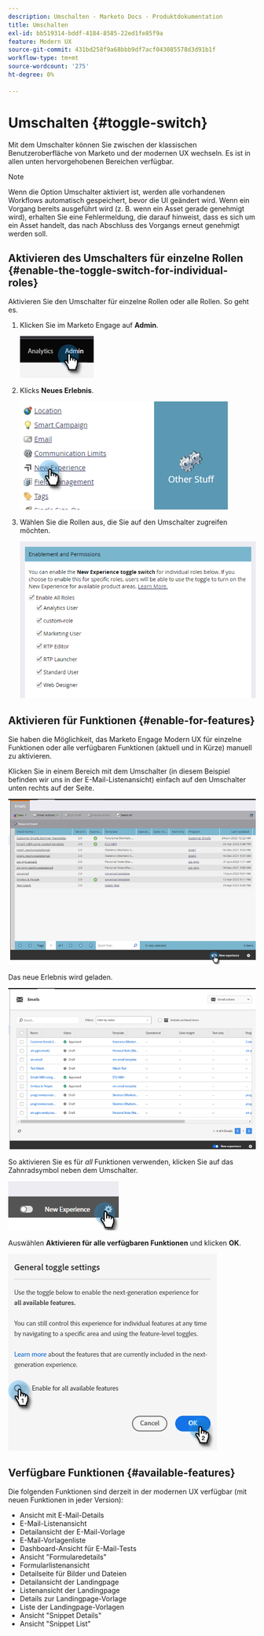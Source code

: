 ```yaml
---
description: Umschalten - Marketo Docs - Produktdokumentation
title: Umschalten
exl-id: bb519314-bddf-4184-8585-22ed1fe85f9a
feature: Modern UX
source-git-commit: 431bd258f9a68bbb9df7acf043085578d3d91b1f
workflow-type: tm+mt
source-wordcount: '275'
ht-degree: 0%

---
```


# Umschalten {#toggle-switch}

Mit dem Umschalter können Sie zwischen der klassischen Benutzeroberfläche von Marketo und der modernen UX wechseln. Es ist in allen unten hervorgehobenen Bereichen verfügbar.

>[!NOTE]
>
>Wenn die Option Umschalter aktiviert ist, werden alle vorhandenen Workflows automatisch gespeichert, bevor die UI geändert wird. Wenn ein Vorgang bereits ausgeführt wird (z. B. wenn ein Asset gerade genehmigt wird), erhalten Sie eine Fehlermeldung, die darauf hinweist, dass es sich um ein Asset handelt, das nach Abschluss des Vorgangs erneut genehmigt werden soll.

## Aktivieren des Umschalters für einzelne Rollen {#enable-the-toggle-switch-for-individual-roles}

Aktivieren Sie den Umschalter für einzelne Rollen oder alle Rollen. So geht es.

1. Klicken Sie im Marketo Engage auf **Admin**.

   ![](assets/toggle-switch-1.png)

1. Klicks **Neues Erlebnis**.

   ![](assets/toggle-switch-2.png)

1. Wählen Sie die Rollen aus, die Sie auf den Umschalter zugreifen möchten.

   ![](assets/toggle-switch-3.png)

## Aktivieren für Funktionen {#enable-for-features}

Sie haben die Möglichkeit, das Marketo Engage Modern UX für einzelne Funktionen oder alle verfügbaren Funktionen (aktuell und in Kürze) manuell zu aktivieren.

Klicken Sie in einem Bereich mit dem Umschalter (in diesem Beispiel befinden wir uns in der E-Mail-Listenansicht) einfach auf den Umschalter unten rechts auf der Seite.

![](assets/toggle-switch-4.png)

Das neue Erlebnis wird geladen.

![](assets/toggle-switch-5.png)

So aktivieren Sie es für _all_ Funktionen verwenden, klicken Sie auf das Zahnradsymbol neben dem Umschalter.

![](assets/toggle-switch-6.png)

Auswählen **Aktivieren für alle verfügbaren Funktionen** und klicken **OK**.

![](assets/toggle-switch-7.png)

## Verfügbare Funktionen {#available-features}

Die folgenden Funktionen sind derzeit in der modernen UX verfügbar (mit neuen Funktionen in jeder Version):

* Ansicht mit E-Mail-Details
* E-Mail-Listenansicht
* Detailansicht der E-Mail-Vorlage
* E-Mail-Vorlagenliste
* Dashboard-Ansicht für E-Mail-Tests
* Ansicht &quot;Formularedetails&quot;
* Formularlistenansicht
* Detailseite für Bilder und Dateien
* Detailansicht der Landingpage
* Listenansicht der Landingpage
* Details zur Landingpage-Vorlage
* Liste der Landingpage-Vorlagen
* Ansicht &quot;Snippet Details&quot;
* Ansicht &quot;Snippet List&quot;



